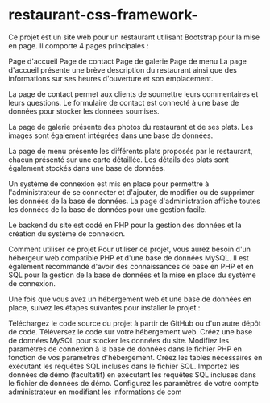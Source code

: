 # restaurant-css-framework-

Ce projet est un site web pour un restaurant utilisant Bootstrap pour la mise en page. Il comporte 4 pages principales :

Page d'accueil
Page de contact
Page de galerie
Page de menu
La page d'accueil présente une brève description du restaurant ainsi que des informations sur ses heures d'ouverture et son emplacement.

La page de contact permet aux clients de soumettre leurs commentaires et leurs questions. Le formulaire de contact est connecté à une base de données pour stocker les données soumises.

La page de galerie présente des photos du restaurant et de ses plats. Les images sont également intégrées dans une base de données.

La page de menu présente les différents plats proposés par le restaurant, chacun présenté sur une carte détaillée. Les détails des plats sont également stockés dans une base de données.

Un système de connexion est mis en place pour permettre à l'administrateur de se connecter et d'ajouter, de modifier ou de supprimer les données de la base de données. 
La page d'administration affiche toutes les données de la base de données pour une gestion facile.

Le backend du site est codé en PHP pour la gestion des données et la création du système de connexion.

Comment utiliser ce projet
Pour utiliser ce projet, vous aurez besoin d'un hébergeur web compatible PHP et d'une base de données MySQL. Il est également recommandé d'avoir des connaissances de base en PHP et en SQL pour la gestion de la base de données et la mise en place du système de connexion.

Une fois que vous avez un hébergement web et une base de données en place, suivez les étapes suivantes pour installer le projet :

Téléchargez le code source du projet à partir de GitHub ou d'un autre dépôt de code.
Téléversez le code sur votre hébergement web.
Créez une base de données MySQL pour stocker les données du site.
Modifiez les paramètres de connexion à la base de données dans le fichier PHP en fonction de vos paramètres d'hébergement.
Créez les tables nécessaires en exécutant les requêtes SQL incluses dans le fichier SQL.
Importez les données de démo (facultatif) en exécutant les requêtes SQL incluses dans le fichier de données de démo.
Configurez les paramètres de votre compte administrateur en modifiant les informations de com